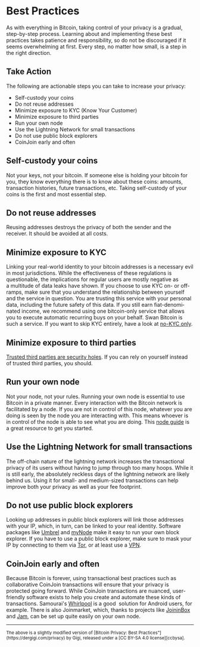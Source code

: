 # Best Practices

As with every­thing in Bitcoin, taking control of your privacy is
a gradual, step-by-step process. Learning about and imple­menting these
best practices takes patience and respon­si­bility, so do not be
discour­aged if it seems overwhelming at first. Every step, no matter
how small, is a step in the right direction.

## Take Action

The following are action­able steps you can take to increase
your privacy:

-   Self-custody your coins
-   Do not reuse addresses
-   Minimize exposure to KYC (Know Your Customer)
-   Minimize exposure to third parties
-   Run your own node
-   Use the Light­ning Network for small transactions
-   Do not use public block explorers
-   CoinJoin early and often

## Self-custody your coins

Not your keys, not your bitcoin. If someone
else is holding your bitcoin for you, they know every­thing there is to
know about these coins: amounts, trans­ac­tion histo­ries, future
trans­ac­tions, etc. Taking self-custody of your coins is the first and
most essen­tial step.

## Do not reuse addresses

Reusing addresses destroys the privacy of
both the sender and the receiver. It should be avoided at all costs.

## Minimize exposure to KYC

Linking your real-world identity to your
bitcoin addresses is a neces­sary evil in most juris­dic­tions. While
the effec­tive­ness of these regula­tions is question­able, the
impli­ca­tions for regular users are mostly negative as a multi­tude of
data leaks have shown. If you choose to use KYC on- or off-ramps, make
sure that you under­stand the relation­ship between yourself and the
service in question. You are trusting this service with your personal
data, including the future safety of this data. If you still earn
fiat-denom­i­nated income, we recom­mend using one bitcoin-only service
that allows you to execute automatic recur­ring buys on your behalf.
Swan Bitcoin is such a service. If you want to skip KYC entirely, have
a look at [no-KYC only](https://nokyconly.com).

## Minimize exposure to third parties

[Trusted third parties are security
holes](https://nakamotoinstitute.org/trusted-third-parties/). If you can rely on
yourself instead of trusted third parties, you should.

## Run your own node

Not your node, not your rules. Running your own
node is essen­tial to use Bitcoin in a private manner. Every
inter­ac­tion with the Bitcoin network is facil­i­tated by a node. If
you are not in control of this node, whatever you are doing is seen by
the node you are inter­acting with. This means whoever is in control of
the node is able to see what you are doing. This [node
guide](https://bitcoiner.guide/node/) is a great resource to get
you started.

## Use the Light­ning Network for small trans­ac­tions

The off-chain nature of the light­ning network increases the trans­ac­tional
privacy of its users without having to jump through too many hoops. While it is
still early, the absolutely reckless days of the light­ning network are likely
behind us. Using it for small- and medium-sized trans­ac­tions can help improve
both your privacy as well as your fee footprint.

## Do not use public block explorers

Looking up addresses in public
block explorers will link those addresses with your IP, which, in turn,
can be linked to your real identity. Software packages like
[Umbrel](https://getumbrel.com/) and [myNode](https://mynodebtc.com/)
make it easy to run your own block explorer. If you have to use a public
block explorer, make sure to mask your IP by connecting to them via
[Tor](https://www.torproject.org/download/), or at least use
a [VPN](https://mullvad.net/).

## CoinJoin early and often

Because Bitcoin is forever, using trans­ac­tional best practices such as
collab­o­ra­tive CoinJoin trans­ac­tions will ensure that your privacy is
protected going forward. While CoinJoin trans­ac­tions are nuanced,
user-friendly software exists to help you create and automate these kinds of
trans­ac­tions. Samourai's [Whirlpool](https://samouraiwallet.com/whirlpool) is
a good  solution for Android users, for example. There is also Joinmarket,
which, thanks to projects like [JoininBox](https://github.com/openoms/joininbox)
and [Jam](/), can be set up quite easily on your own node.



---

<small>
The above is a slightly modified version of
[Bitcoin Privacy: Best Practices"](https://dergigi.com/privacy) by Gigi,
released under a [CC BY-SA 4.0 license][ccbysa].

[ccbysa]: https://creativecommons.org/licenses/by-sa/4.0/
</small>
